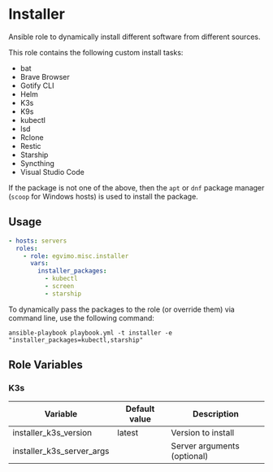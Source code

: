 # Installer

Ansible role to dynamically install different software from different sources.

This role contains the following custom install tasks:

- bat
- Brave Browser
- Gotify CLI
- Helm
- K3s
- K9s
- kubectl
- lsd
- Rclone
- Restic
- Starship
- Syncthing
- Visual Studio Code

If the package is not one of the above, then the `apt` or `dnf` package manager (`scoop` for Windows hosts) is used to install the package.

## Usage

```yml
- hosts: servers
  roles:
    - role: egvimo.misc.installer
      vars:
        installer_packages:
          - kubectl
          - screen
          - starship
```

To dynamically pass the packages to the role (or override them) via command line, use the following command:

```shell
ansible-playbook playbook.yml -t installer -e "installer_packages=kubectl,starship"
```

## Role Variables

### K3s

| Variable                  | Default value | Description                 |
| ------------------------- | ------------- | --------------------------- |
| installer_k3s_version     | latest        | Version to install          |
| installer_k3s_server_args |               | Server arguments (optional) |
